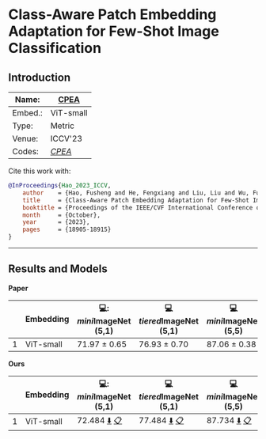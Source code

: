 # Class-Aware Patch Embedding Adaptation for Few-Shot Image Classification
## Introduction
| Name:    | [CPEA](https://openaccess.thecvf.com/content/ICCV2023/papers/Hao_Class-Aware_Patch_Embedding_Adaptation_for_Few-Shot_Image_Classification_ICCV_2023_paper.pdf)          |
|----------|-------------------------------|
| Embed.:  | ViT-small |
| Type:    | Metric       |
| Venue:   | ICCV'23                      |
| Codes:   | [*CPEA*](https://github.com/FushengHao/CPEA)                   |

Cite this work with:
```bibtex
@InProceedings{Hao_2023_ICCV,
    author    = {Hao, Fusheng and He, Fengxiang and Liu, Liu and Wu, Fuxiang and Tao, Dacheng and Cheng, Jun},
    title     = {Class-Aware Patch Embedding Adaptation for Few-Shot Image Classification},
    booktitle = {Proceedings of the IEEE/CVF International Conference on Computer Vision (ICCV)},
    month     = {October},
    year      = {2023},
    pages     = {18905-18915}
}
```
---
## Results and Models

**Paper**

|   | Embedding | 💻: *mini*ImageNet (5,1) | :computer: *tiered*ImageNet (5,1) | :computer:*mini*ImageNet (5,5) | :computer: *tiered*ImageNet (5,5) |
|---|-----------|--------------------|--------------------|--------------------|--------------------|
| 1 | ViT-small | 71.97 ± 0.65 | 76.93 ± 0.70 | 87.06 ± 0.38 | 90.12±0.45 |

**Ours**

|   | Embedding | 💻: *mini*ImageNet (5,1) | :computer: *tiered*ImageNet (5,1) | :computer:*mini*ImageNet (5,5) | :computer: *tiered*ImageNet (5,5) |
|---|-----------|--------------------|--------------------|--------------------|--------------------|
| 1 | ViT-small | 72.484 [:arrow_down:](https://drive.google.com/drive/folders/1mAHEnQ9AZbm8ILbU8hQa1V1l_h-i8Bjp?usp=sharing) [:clipboard:](https://github.com/Cbphcr/LibFewShot/blob/add-method-cpea-backbone-VitClassAware/reproduce/CPEA/CPEANet-miniImageNet--ravi-VisionTransformer-5-1.yaml) | 77.484 [:arrow_down:](https://drive.google.com/drive/folders/1d6Rm8-QwcDLIohAjkSx6vdGwNuYovAD2?usp=sharing) [:clipboard:](https://github.com/Cbphcr/LibFewShot/blob/add-method-cpea-backbone-VitClassAware/reproduce/CPEA/CPEANet-tiered_imagenet-VisionTransformer-5-1.yaml) | 87.734 [:arrow_down:](https://drive.google.com/drive/folders/1mAHEnQ9AZbm8ILbU8hQa1V1l_h-i8Bjp?usp=sharing) [:clipboard:](https://github.com/Cbphcr/LibFewShot/blob/add-method-cpea-backbone-VitClassAware/reproduce/CPEA/CPEANet-miniImageNet--ravi-VisionTransformer-5-5.yaml) | 90.139 [:arrow_down:](https://drive.google.com/drive/folders/1v3hfYSO4HjIC1JMLnOj6AjzyYLd2t7yJ?usp=sharing) [:clipboard:](https://github.com/Cbphcr/LibFewShot/blob/add-method-cpea-backbone-VitClassAware/reproduce/CPEA/CPEANet-tiered_imagenet-VisionTransformer-5-5.yaml) |
